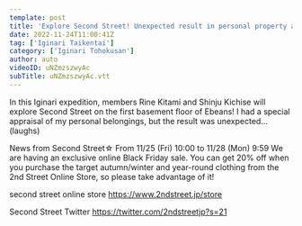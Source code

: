 ```yaml
---
template: post
title: 'Explore Second Street! Unexpected result in personal property assessment... [Iginari Expedition]'
date: 2022-11-24T11:00:41Z
tag: ['Iginari Taikentai']
category: ['Iginari Tohokusan']
author: auto 
videoID: uNZmzszwyAc
subTitle: uNZmzszwyAc.vtt
---
```

In this Iginari expedition, members Rine Kitami and Shinju Kichise will explore Second Street on the first basement floor of Ebeans! I had a special appraisal of my personal belongings, but the result was unexpected... (laughs)


News from Second Street☆
From 11/25 (Fri) 10:00 to 11/28 (Mon) 9:59
We are having an exclusive online Black Friday sale.
You can get 20% off when you purchase the target autumn/winter and year-round clothing from the 2nd Street Online Store, so please take advantage of it!

second street online store
https://www.2ndstreet.jp/store

Second Street Twitter
https://twitter.com/2ndstreetjp?s=21